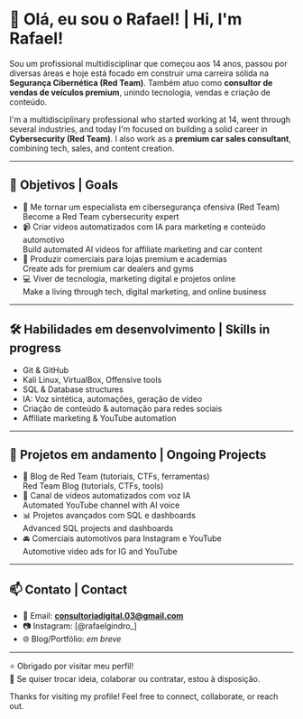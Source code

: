 # 👋 Olá, eu sou o Rafael! | Hi, I'm Rafael!

Sou um profissional multidisciplinar que começou aos 14 anos, passou por diversas áreas e hoje está focado em construir uma carreira sólida na **Segurança Cibernética (Red Team)**. Também atuo como **consultor de vendas de veículos premium**, unindo tecnologia, vendas e criação de conteúdo.

I'm a multidisciplinary professional who started working at 14, went through several industries, and today I'm focused on building a solid career in **Cybersecurity (Red Team)**. I also work as a **premium car sales consultant**, combining tech, sales, and content creation.

---

## 🎯 Objetivos | Goals

- 🔐 Me tornar um especialista em cibersegurança ofensiva (Red Team)  
  Become a Red Team cybersecurity expert  
- 📹 Criar vídeos automatizados com IA para marketing e conteúdo automotivo  
  Build automated AI videos for affiliate marketing and car content  
- 🚗 Produzir comerciais para lojas premium e academias  
  Create ads for premium car dealers and gyms  
- 💻 Viver de tecnologia, marketing digital e projetos online  
  Make a living through tech, digital marketing, and online business

---

## 🛠️ Habilidades em desenvolvimento | Skills in progress

- Git & GitHub  
- Kali Linux, VirtualBox, Offensive tools  
- SQL & Database structures  
- IA: Voz sintética, automações, geração de vídeo  
- Criação de conteúdo & automação para redes sociais  
- Affiliate marketing & YouTube automation

---

## 🚀 Projetos em andamento | Ongoing Projects

- 🧠 Blog de Red Team (tutoriais, CTFs, ferramentas)  
  Red Team Blog (tutorials, CTFs, tools)  
- 🤖 Canal de vídeos automatizados com voz IA  
  Automated YouTube channel with AI voice  
- 📊 Projetos avançados com SQL e dashboards  
  Advanced SQL projects and dashboards  
- 🚘 Comerciais automotivos para Instagram e YouTube  
  Automotive video ads for IG and YouTube  

---

## 📫 Contato | Contact

- 📧 Email: **consultoriadigital.03@gmail.com**  
- 📷 Instagram: [@rafaelgindro_]
- 🌐 Blog/Portfólio: *em breve*

---

⭐ Obrigado por visitar meu perfil!  
💬 Se quiser trocar ideia, colaborar ou contratar, estou à disposição.

Thanks for visiting my profile! Feel free to connect, collaborate, or reach out.